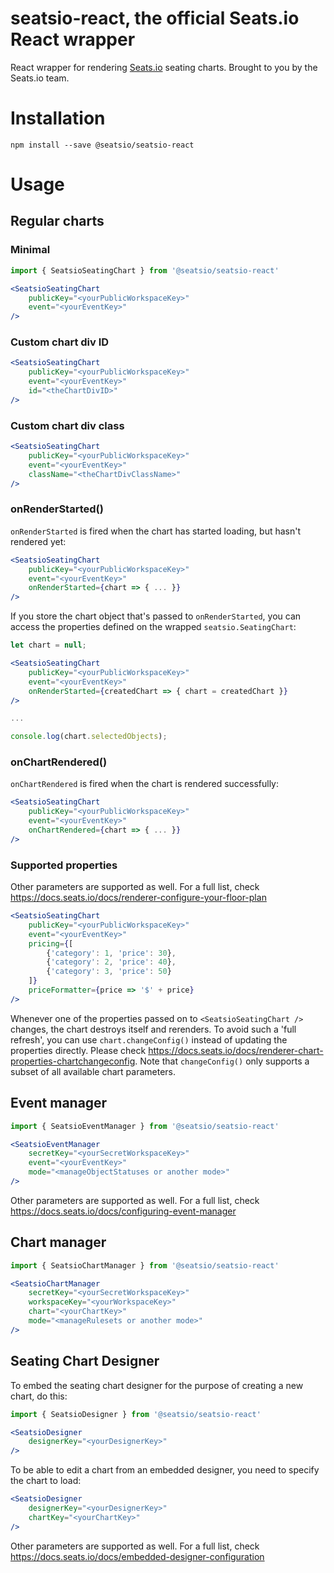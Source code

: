 # seatsio-react, the official Seats.io React wrapper

React wrapper for rendering [Seats.io](https://www.seats.io) seating charts. Brought to you by the Seats.io team.

# Installation

```
npm install --save @seatsio/seatsio-react
```

# Usage

## Regular charts

### Minimal

```jsx
import { SeatsioSeatingChart } from '@seatsio/seatsio-react'

<SeatsioSeatingChart
    publicKey="<yourPublicWorkspaceKey>"
    event="<yourEventKey>"
/>
```

### Custom chart div ID

```jsx
<SeatsioSeatingChart
    publicKey="<yourPublicWorkspaceKey>"
    event="<yourEventKey>"
    id="<theChartDivID>"
/>
```

### Custom chart div class

```jsx
<SeatsioSeatingChart
    publicKey="<yourPublicWorkspaceKey>"
    event="<yourEventKey>"
    className="<theChartDivClassName>"
/>
```

### onRenderStarted()

`onRenderStarted` is fired when the chart has started loading, but hasn't rendered yet:

```jsx
<SeatsioSeatingChart
    publicKey="<yourPublicWorkspaceKey>"
    event="<yourEventKey>"
    onRenderStarted={chart => { ... }}
/>
```

If you store the chart object that's passed to `onRenderStarted`, you can access the properties defined on the  wrapped `seatsio.SeatingChart`:

```jsx
let chart = null;

<SeatsioSeatingChart
    publicKey="<yourPublicWorkspaceKey>"
    event="<yourEventKey>"
    onRenderStarted={createdChart => { chart = createdChart }}
/>

...

console.log(chart.selectedObjects);
```

### onChartRendered()

`onChartRendered` is fired when the chart is rendered successfully:

```jsx
<SeatsioSeatingChart
    publicKey="<yourPublicWorkspaceKey>"
    event="<yourEventKey>"
    onChartRendered={chart => { ... }}
/>
```

### Supported properties

Other parameters are supported as well. For a full list, check https://docs.seats.io/docs/renderer-configure-your-floor-plan

```jsx
<SeatsioSeatingChart
    publicKey="<yourPublicWorkspaceKey>"
    event="<yourEventKey>"
    pricing={[
        {'category': 1, 'price': 30},
        {'category': 2, 'price': 40},
        {'category': 3, 'price': 50}
    ]}
    priceFormatter={price => '$' + price}
/>
```

Whenever one of the properties passed on to `<SeatsioSeatingChart />` changes, the chart destroys itself and rerenders. To avoid such a 'full refresh', you can use `chart.changeConfig()` instead of updating the properties directly. Please check https://docs.seats.io/docs/renderer-chart-properties-chartchangeconfig. Note that `changeConfig()` only supports a subset of all available chart parameters.

## Event manager

```jsx
import { SeatsioEventManager } from '@seatsio/seatsio-react'

<SeatsioEventManager
    secretKey="<yourSecretWorkspaceKey>"
    event="<yourEventKey>"
    mode="<manageObjectStatuses or another mode>"
/>
```

Other parameters are supported as well. For a full list, check https://docs.seats.io/docs/configuring-event-manager

## Chart manager

```jsx
import { SeatsioChartManager } from '@seatsio/seatsio-react'

<SeatsioChartManager
    secretKey="<yourSecretWorkspaceKey>"
    workspaceKey="<yourWorkspaceKey>"
    chart="<yourChartKey>"
    mode="<manageRulesets or another mode>"
/>
```



## Seating Chart Designer

To embed the seating chart designer for the purpose of creating a new chart, do this:

```jsx
import { SeatsioDesigner } from '@seatsio/seatsio-react'

<SeatsioDesigner
    designerKey="<yourDesignerKey>"    
/>
```

To be able to edit a chart from an embedded designer, you need to specify the chart to load:
 
```jsx
<SeatsioDesigner
    designerKey="<yourDesignerKey>"
    chartKey="<yourChartKey>"    
/>
```
    

Other parameters are supported as well. For a full list, check https://docs.seats.io/docs/embedded-designer-configuration
